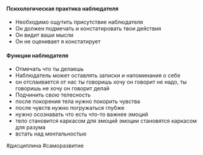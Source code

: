 
#### Психологическая практика наблюдателя
- Необходимо ощутить присутствие наблюдателя
- Он должен подмечать и констатировать твои действия
- Он видит ваши мысли
- Он не оценивает я констатирует

#### Функции наблюдателя
- Отмечать что ты делаешь
- Наблюдатель может оставлять записки и напоминания о себе
- он отслаивается от нас ты говоришь хочу он говорит не надо, ты говоришь не хочу он говорит делай
- Подчинить свою телесность
- после покорения тела нужно покорить чувства
- после чувств нужно погружаться глубже
- нужно осознавать что есть что-то важнее эмоций
- тело становится каркасом для эмоций эмоции становятся каркасом для разума
- встать над ментальностью



#дисциплина #саморазвитие  